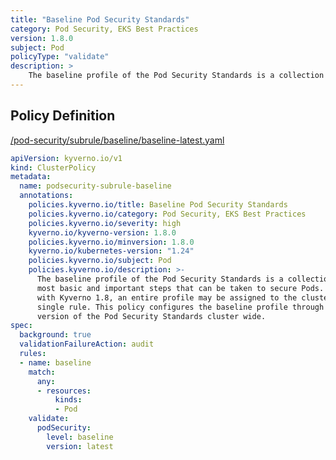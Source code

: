 ```yaml
---
title: "Baseline Pod Security Standards"
category: Pod Security, EKS Best Practices
version: 1.8.0
subject: Pod
policyType: "validate"
description: >
    The baseline profile of the Pod Security Standards is a collection of the most basic and important steps that can be taken to secure Pods. Beginning with Kyverno 1.8, an entire profile may be assigned to the cluster through a single rule. This policy configures the baseline profile through the latest version of the Pod Security Standards cluster wide.
---
```


## Policy Definition
<a href="https://github.com/kyverno/policies/raw/main//pod-security/subrule/baseline/baseline-latest.yaml" target="-blank">/pod-security/subrule/baseline/baseline-latest.yaml</a>

```yaml
apiVersion: kyverno.io/v1
kind: ClusterPolicy
metadata:
  name: podsecurity-subrule-baseline
  annotations:
    policies.kyverno.io/title: Baseline Pod Security Standards
    policies.kyverno.io/category: Pod Security, EKS Best Practices
    policies.kyverno.io/severity: high
    kyverno.io/kyverno-version: 1.8.0
    policies.kyverno.io/minversion: 1.8.0
    kyverno.io/kubernetes-version: "1.24"
    policies.kyverno.io/subject: Pod
    policies.kyverno.io/description: >-
      The baseline profile of the Pod Security Standards is a collection of the
      most basic and important steps that can be taken to secure Pods. Beginning
      with Kyverno 1.8, an entire profile may be assigned to the cluster through a
      single rule. This policy configures the baseline profile through the latest
      version of the Pod Security Standards cluster wide.
spec:
  background: true
  validationFailureAction: audit
  rules:
  - name: baseline
    match:
      any:
      - resources:
          kinds:
          - Pod
    validate:
      podSecurity:
        level: baseline
        version: latest
```
